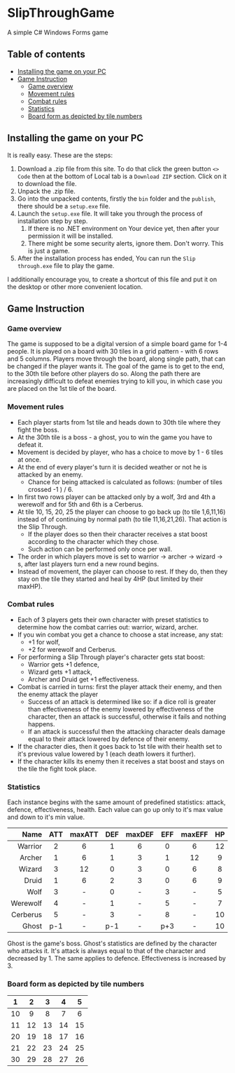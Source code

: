 # SlipThroughGame

A simple C# Windows Forms game

## Table of contents

- [Installing the game on your PC](#installing-the-game-on-your-pc)
- [Game Instruction](#game-instruction)
    - [Game overview](#game-overview)
	- [Movement rules](#movement-rules)
	- [Combat rules](#combat-rules)
	- [Statistics](#statistics)
	- [Board form as depicted by tile numbers](#board-form-as-depicted-by-tile-numbers)

## Installing the game on your PC

It is really easy. These are the steps:

1. Download a .zip file from this site. To do that click the green button `<> Code` then at the bottom of Local tab is a `Download ZIP` section. Click on it to download the file.
2. Unpack the .zip file.
3. Go into the unpacked contents, firstly the `bin` folder and the `publish`, there should be a `setup.exe` file.
4. Launch the `setup.exe` file. It will take you through the process of installation step by step.
   1. If there is no .NET environment on Your device yet, then after your permission it will be installed.
   2. There might be some security alerts, ignore them. Don't worry. This is just a game.
5. After the installation process has ended, You can run the `Slip through.exe` file to play the game.

I additionally encourage you, to create a shortcut of this file and put it on the desktop or other more convenient location.

## Game Instruction

### Game overview

The game is supposed to be a digital version of a simple board game for 1-4 people.
It is played on a board with 30 tiles in a grid pattern - with 6 rows and 5 columns.
Players move through the board, along single path, that can be changed if the player wants it.
The goal of the game is to get to the end, to the 30th tile before other players do so.
Along the path there are increasingly difficult to defeat enemies trying to kill you, in which case you are placed on the 1st tile of the board.

### Movement rules

- Each player starts from 1st tile and heads down to 30th tile where they fight the boss.
- At the 30th tile is a boss - a ghost, you to win the game you have to defeat it.
- Movement is decided by player, who has a choice to move by 1 - 6 tiles at once.
- At the end of every player's turn it is decided weather or not he is attacked by an enemy.
  - Chance for being attacked is calculated as follows: (number of tiles crossed -1 ) / 6.
- In first two rows player can be attacked only by a wolf, 3rd and 4th a werewolf and for 5th and 6th is a Cerberus.
- At tile 10, 15, 20, 25 the player can choose to go back up (to tile 1,6,11,16) instead of of continuing by normal path (to tile 11,16,21,26). That action is the Slip Through.
  - If the player does so then their character receives a stat boost according to the character which they chose.
  - Such action can be performed only once per wall.
- The order in which players move is set to warrior -> archer -> wizard -> s, after last players turn end a new round begins.
- Instead of movement, the player can choose to rest. If they do, then they stay on the tile they started and heal by 4HP (but limited by their maxHP).

### Combat rules

- Each of 3 players gets their own character with preset statistics to determine how the combat carries out: warrior, wizard, archer.
- If you win combat you get a chance to choose a stat increase, any stat:
  - +1 for wolf,
  - +2 for werewolf and Cerberus.
- For performing a Slip Through player's character gets stat boost:
  - Warrior gets +1 defence,
  - Wizard gets +1 attack,
  - Archer and Druid get +1 effectiveness.
- Combat is carried in turns: first the player attack their enemy, and then the enemy attack the player
  - Success of an attack is determined like so: if a dice roll is greater than effectiveness of the enemy lowered by effectiveness of the character, then an attack is successful, otherwise it fails and nothing happens.
  - If an attack is successful then the attacking character deals damage equal to their attack lowered by defence of their enemy.
- If the character dies, then it goes back to 1st tile with their health set to it's previous value lowered by 1 (each death lowers it further).
- If the character kills its enemy then it receives a stat boost and stays on the tile the fight took place.

### Statistics

Each instance begins with the same amount of predefined statistics: attack, defence, effectiveness, health. Each value can go up only to it's max value and down to it's min value.

|Name      |ATT  |maxATT|DEF  |maxDEF|EFF  |maxEFF|HP   |minHp|
|---------:|:---:|:----:|:---:|:----:|:---:|:----:|:---:|:---:|
|Warrior   |2    |6     |1    |6     |0    |6     |12   |7    |
|Archer    |1    |6     |1    |3     |1    |12    |9    |5    |
|Wizard    |3    |12    |0    |3     |0    |6     |8    |4    |
|Druid     |1    |6     |2    |3     |0    |6     |9    |6    |
|Wolf      |3    |-     |0    |-     |3    |-     |5    |-    |
|Werewolf  |4    |-     |1    |-     |5    |-     |7    |-    |
|Cerberus  |5    |-     |3    |-     |8    |-     |10   |-    |
|Ghost     |p-1  |-     |p-1  |-     |p+3  |-     |10   |-    |

Ghost is the game's boss. Ghost's statistics are defined by the character who attacks it. It's attack is always equal to that of the character and decreased by 1. The same applies to defence. Effectiveness is increased by 3.

### Board form as depicted by tile numbers

| 1   | 2   | 3   | 4   | 5   |
|:---:|:---:|:---:|:---:|:---:|
| 10  | 9   | 8   | 7   | 6   |
| 11  | 12  | 13  | 14  | 15  |
| 20  | 19  | 18  | 17  | 16  |
| 21  | 22  | 23  | 24  | 25  |
| 30  | 29  | 28  | 27  | 26  |
